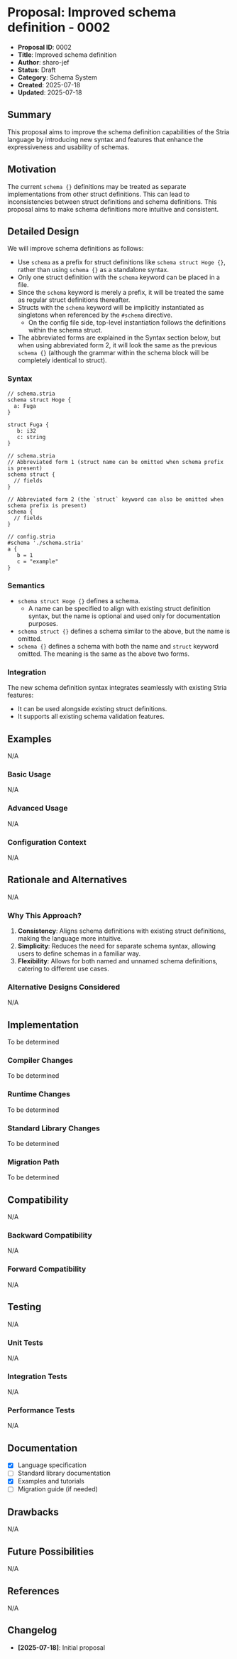 # Proposal: Improved schema definition - 0002

- **Proposal ID**: 0002
- **Title**: Improved schema definition
- **Author**: sharo-jef
- **Status**: Draft
- **Category**: Schema System
- **Created**: 2025-07-18
- **Updated**: 2025-07-18

## Summary

This proposal aims to improve the schema definition capabilities of the Stria language by introducing new syntax and features that enhance the expressiveness and usability of schemas.

## Motivation

The current `schema {}` definitions may be treated as separate implementations from other struct definitions. This can lead to inconsistencies between struct definitions and schema definitions. This proposal aims to make schema definitions more intuitive and consistent.

## Detailed Design

We will improve schema definitions as follows:

- Use `schema` as a prefix for struct definitions like `schema struct Hoge {}`, rather than using `schema {}` as a standalone syntax.
- Only one struct definition with the `schema` keyword can be placed in a file.
- Since the `schema` keyword is merely a prefix, it will be treated the same as regular struct definitions thereafter.
- Structs with the `schema` keyword will be implicitly instantiated as singletons when referenced by the `#schema` directive.
  - On the config file side, top-level instantiation follows the definitions within the schema struct.
- The abbreviated forms are explained in the Syntax section below, but when using abbreviated form 2, it will look the same as the previous `schema {}` (although the grammar within the schema block will be completely identical to struct).

### Syntax

```stria
// schema.stria
schema struct Hoge {
  a: Fuga
}

struct Fuga {
   b: i32
   c: string
}
```

```
// schema.stria
// Abbreviated form 1 (struct name can be omitted when schema prefix is present)
schema struct {
  // fields
}

// Abbreviated form 2 (the `struct` keyword can also be omitted when schema prefix is present)
schema {
  // fields
}
```

```stria
// config.stria
#schema './schema.stria'
a {
   b = 1
   c = "example"
}
```

### Semantics

- `schema struct Hoge {}` defines a schema.
  - A name can be specified to align with existing struct definition syntax, but the name is optional and used only for documentation purposes.
- `schema struct {}` defines a schema similar to the above, but the name is omitted.
- `schema {}` defines a schema with both the name and `struct` keyword omitted. The meaning is the same as the above two forms.

### Integration

The new schema definition syntax integrates seamlessly with existing Stria features:

- It can be used alongside existing struct definitions.
- It supports all existing schema validation features.

## Examples

N/A

### Basic Usage

N/A

### Advanced Usage

N/A

### Configuration Context

N/A

## Rationale and Alternatives

N/A

### Why This Approach?

1. **Consistency**: Aligns schema definitions with existing struct definitions, making the language more intuitive.
2. **Simplicity**: Reduces the need for separate schema syntax, allowing users to define schemas in a familiar way.
3. **Flexibility**: Allows for both named and unnamed schema definitions, catering to different use cases.

### Alternative Designs Considered

N/A

## Implementation

To be determined

### Compiler Changes

To be determined

### Runtime Changes

To be determined

### Standard Library Changes

To be determined

### Migration Path

To be determined

## Compatibility

N/A

### Backward Compatibility

N/A

### Forward Compatibility

N/A

## Testing

N/A

### Unit Tests

N/A

### Integration Tests

N/A

### Performance Tests

N/A

## Documentation

- [x] Language specification
- [ ] Standard library documentation
- [x] Examples and tutorials
- [ ] Migration guide (if needed)

## Drawbacks

N/A

## Future Possibilities

N/A

## References

N/A

## Changelog

- **[2025-07-18]**: Initial proposal
